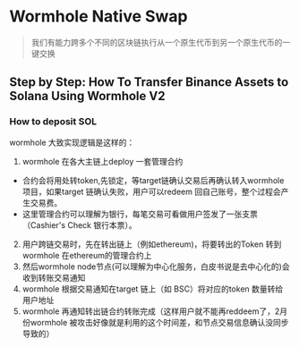 # Wormhole Native Swap

> 我们有能力跨多个不同的区块链执行从一个原生代币到另一个原生代币的一键交换

## Step by Step: How To Transfer Binance Assets to Solana Using Wormhole V2

### How to deposit SOL

wormhole 大致实现逻辑是这样的：

1. wormhole 在各大主链上deploy 一套管理合约
 - 合约会将用处转token,先锁定，等target链确认交易后再确认转入wormhole 项目，如果target 链确认失败，用户可以redeem 回自己账号，整个过程会产生交易费。
 - 这里管理合约可以理解为银行，每笔交易可看做用户签发了一张支票（Cashier's Check 银行本票）。
2. 用户跨链交易时，先在转出链上（例如ethereum)，将要转出的Token 转到wormhole 在ethereum的管理合约上
3. 然后wormhole node节点(可以理解为中心化服务，白皮书说是去中心化的)会收到转账交易通知
4. wormhole 根据交易通知在target 链上（如 BSC）将对应的token 数量转给 用户地址
5. wormhole 再通知转出链合约转账完成（这样用户就不能再reddeem了，2月份wormhole 被攻击好像就是利用的这个时间差，和节点交易信息确认没同步导致的）
 

